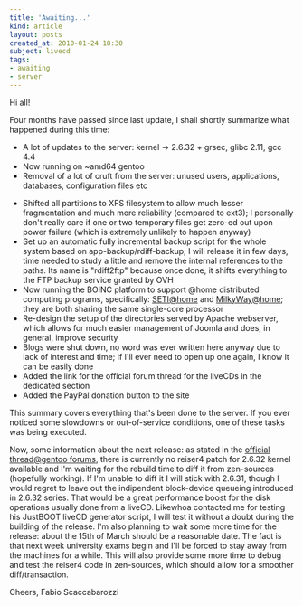 ```yaml
---
title: 'Awaiting...'
kind: article
layout: posts
created_at: 2010-01-24 18:30
subject: livecd
tags:
- awaiting
- server
---
```

Hi all\!

Four months have passed since last update, I shall shortly summarize what happened during this time\:

* A lot of updates to the server\: kernel \-> 2\.6\.32 + grsec, glibc 2\.11, gcc 4\.4
* Now running on ~amd64 gentoo
* Removal of a lot of cruft from the server\: unused users, applications, databases, configuration files etc
<!--MORE-->
* Shifted all partitions to XFS filesystem to allow much lesser fragmentation and much more reliability \(compared to ext3\); I personally don\'t really care if one or two temporary files get zero\-ed out upon power failure \(which is extremely unlikely to happen anyway\)
* Set up an automatic fully incremental backup script for the whole system based on app\-backup/rdiff\-backup; I will release it in few days, time needed to study a little and remove the internal references to the paths\. Its name is \"rdiff2ftp\" because once done, it shifts everything to the FTP backup service granted by OVH
* Now running the BOINC platform to support @home distributed computing programs, specifically\: [SETI@home](SETI@home) and [MilkyWay@home](MilkyWay@home); they are both sharing the same single\-core processor
* Re\-design the setup of the directories served by Apache webserver, which allows for much easier management of Joomla and does, in general, improve security
* Blogs were shut down, no word was ever written here anyway due to lack of interest and time; if I\'ll ever need to open up one again, I know it can be easily done
* Added the link for the official forum thread for the liveCDs in the dedicated section
* Added the PayPal donation button to the site

This summary covers everything that\'s been done to the server\. If you ever noticed some slowdowns or out\-of\-service conditions, one of these tasks was being executed\.

Now, some information about the next release\: as stated in the [official thread@gentoo forums](http://forums.gentoo.org/viewtopic-t-677993-highlight-.html), there is currently no reiser4 patch for 2\.6\.32 kernel available and I\'m waiting for the rebuild time to diff it from zen\-sources \(hopefully working\)\. If I\'m unable to diff it I will stick with 2\.6\.31, though I would regret to leave out the indipendent block\-device queueing introduced in 2\.6\.32 series\. That would be a great performance boost for the disk operations usually done from a liveCD\.
Likewhoa contacted me for testing his JustBOOT liveCD generator script, I will test it without a doubt during the building of the release\.
I\'m also planning to wait some more time for the release\: about the 15th of March should be a reasonable date\. The fact is that next week university exams begin and I\'ll be forced to stay away from the machines for a while\. This will also provide some more time to debug and test the reiser4 code in zen\-sources, which should allow for a smoother diff/transaction\.

Cheers,
Fabio Scaccabarozzi
